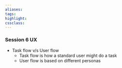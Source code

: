 ```yaml
---
aliases:  
tags:
highlight:  
cssclass:
---
```

 ### Session 6 UX
 - Task flow v/s User flow
	 - Task flow is how a standard user might do a task
	 - User flow is based on different personas